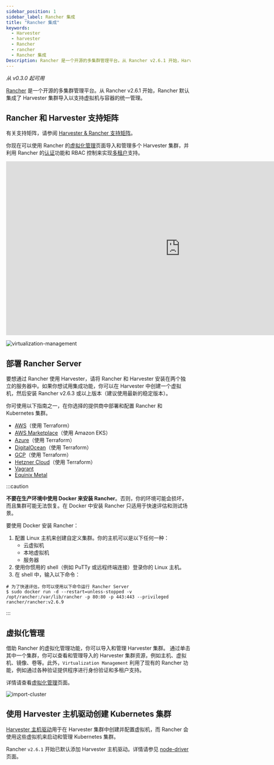 ```yaml
---
sidebar_position: 1
sidebar_label: Rancher 集成
title: "Rancher 集成"
keywords:
  - Harvester
  - harvester
  - Rancher
  - rancher
  - Rancher 集成
Description: Rancher 是一个开源的多集群管理平台。从 Rancher v2.6.1 开始，Harvester 默认集成 Rancher。
---
```


_从 v0.3.0 起可用_

[Rancher](https://github.com/rancher/rancher) 是一个开源的多集群管理平台。从 Rancher v2.6.1 开始，Rancher 默认集成了 Harvester 集群导入以支持虚拟机与容器的统一管理。


## Rancher 和 Harvester 支持矩阵

有关支持矩阵，请参阅 [Harvester & Rancher 支持矩阵](https://www.suse.com/suse-harvester/support-matrix/all-supported-versions/harvester-v1-1-1/#anchor-h4-item2)。

你现在可以使用 Rancher 的[虚拟化管理](virtualization-management.md)页面导入和管理多个 Harvester 集群，并利用 Rancher 的[认证](https://ranchermanager.docs.rancher.com/v2.6/pages-for-subheaders/authentication-config)功能和 RBAC 控制来实现[多租户](https://rancher.com/docs/rancher/v2.6/en/admin-settings/rbac/)支持。

<div class="text-center">
<iframe width="950" height="475" src="https://www.youtube.com/embed/fyxDm3HVwWI" title="YouTube video player" frameborder="0" allow="accelerometer; autoplay; clipboard-write; encrypted-media; gyroscope; picture-in-picture" allowfullscreen></iframe>
</div>

![virtualization-management](/img/v1.1/rancher/virtualization-management.png)

## 部署 Rancher Server

要想通过 Rancher 使用 Harvester，请将 Rancher 和 Harvester 安装在两个独立的服务器中。如果你想试用集成功能，你可以在 Harvester 中创建一个虚拟机，然后安装 Rancher v2.6.3 或以上版本（建议使用最新的稳定版本）。

你可使用以下指南之一，在你选择的提供商中部署和配置 Rancher 和 Kubernetes 集群。

- [AWS](https://rancher.com/docs/rancher/v2.6/en/quick-start-guide/deployment/amazon-aws-qs/)（使用 Terraform）
- [AWS Marketplace](https://rancher.com/docs/rancher/v2.6/en/quick-start-guide/deployment/amazon-aws-marketplace-qs/)（使用 Amazon EKS）
- [Azure](https://rancher.com/docs/rancher/v2.6/en/quick-start-guide/deployment/microsoft-azure-qs/)（使用 Terraform）
- [DigitalOcean](https://rancher.com/docs/rancher/v2.6/en/quick-start-guide/deployment/digital-ocean-qs/)（使用 Terraform）
- [GCP](https://rancher.com/docs/rancher/v2.6/en/quick-start-guide/deployment/google-gcp-qs/)（使用 Terraform）
- [Hetzner Cloud](https://rancher.com/docs/rancher/v2.6/en/quick-start-guide/deployment/hetzner-cloud-qs/)（使用 Terraform）
- [Vagrant](https://rancher.com/docs/rancher/v2.6/en/quick-start-guide/deployment/quickstart-vagrant/)
- [Equinix Metal](https://rancher.com/docs/rancher/v2.6/en/quick-start-guide/deployment/equinix-metal-qs/)

:::caution

**不要在生产环境中使用 Docker 来安装 Rancher**。否则，你的环境可能会损坏，而且集群可能无法恢复。在 Docker 中安装 Rancher 只适用于快速评估和测试场景。

要使用 Docker 安装 Rancher：

1. 配置 Linux 主机来创建自定义集群。你的主机可以是以下任何一种：
   - 云虚拟机
   - 本地虚拟机
   - 服务器
1. 使用你惯用的 shell（例如 PuTTy 或远程终端连接）登录你的 Linux 主机。
1. 在 shell 中，输入以下命令：

```shell
# 为了快速评估，你可以使用以下命令运行 Rancher Server
$ sudo docker run -d --restart=unless-stopped -v /opt/rancher:/var/lib/rancher -p 80:80 -p 443:443 --privileged rancher/rancher:v2.6.9
```

:::

## 虚拟化管理

借助 Rancher 的虚拟化管理功能，你可以导入和管理 Harvester 集群。
通过单击其中一个集群，你可以查看和管理导入的 Harvester 集群资源，例如主机、虚拟机、镜像、卷等。此外，`Virtualization Management` 利用了现有的 Rancher 功能，例如通过各种验证提供程序进行身份验证和多租户支持。

详情请查看[虚拟化管理](./virtualization-management.md)页面。

![import-cluster](/img/v1.1/rancher/import-harvester-cluster.png)

## 使用 Harvester 主机驱动创建 Kubernetes 集群

[Harvester 主机驱动](./node/node-driver.md)用于在 Harvester 集群中创建并配置虚拟机，而 Rancher 会使用这些虚拟机来启动和管理 Kubernetes 集群。

Rancher `v2.6.1` 开始已默认添加 Harvester 主机驱动。详情请参见 [node-driver](./node/node-driver.md) 页面。